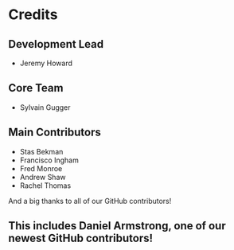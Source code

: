 # Credits

## Development Lead

- Jeremy Howard

## Core Team

- Sylvain Gugger

## Main Contributors

- Stas Bekman
- Francisco Ingham
- Fred Monroe
- Andrew Shaw
- Rachel Thomas

And a big thanks to all of our GitHub contributors!

## This includes Daniel Armstrong, one of our newest GitHub contributors!

